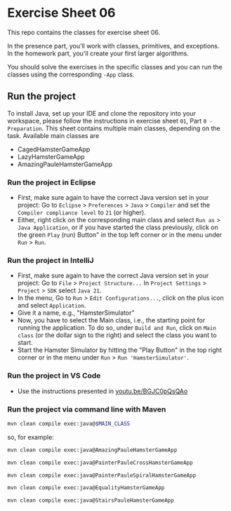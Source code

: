# Exercise Sheet 06

This repo contains the classes for exercise sheet 06.

In the presence part, you'll work with classes, primitives, and exceptions.  
In the homework part, you'll create your first larger algorithms.

You should solve the exercises in the specific classes and you can run the classes using the corresponding `-App` class.

## Run the project

To install Java, set up your IDE and clone the repository into your workspace, please follow the instructions in exercise sheet `01`, Part `0 - Preparation`.
This sheet contains multiple main classes, depending on the task. Available main classes are

- CagedHamsterGameApp
- LazyHamsterGameApp
- AmazingPauleHamsterGameApp

### Run the project in Eclipse
- First, make sure again to have the correct Java version set in your project: Go to `Eclipse` > `Preferences` > `Java` > `Compiler` and set the `Compiler compliance level` to `21` (or higher).
- Either, right click on the corresponding main class and select `Run as` > `Java Application`, or if you have started the class previously, click on the green `Play` (run) Button" in the top left corner or in the menu under `Run` > `Run`.

### Run the project in IntelliJ
- First, make sure again to have the correct Java version set in your project: Go to `File` > `Project Structure...` In `Project Settings` > `Project` > `SDK` select `Java 21`.
- In the menu, Go to `Run` > `Edit Configurations...`, click on the plus icon and select `Application`.
- Give it a name, e.g., "HamsterSimulator"
- Now, you have to select the Main class, i.e., the starting point for running the application. To do so, under `Build and Run`, click on `Main class` (or the dollar sign to the right) and select the class you want to start.
- Start the Hamster Simulator by hitting the "Play Button" in the top right corner or in the menu under `Run` > `Run 'HamsterSimulator'`.

### Run the project in VS Code
- Use the instructions presented in [youtu.be/BGJC0pQsQAo](https://youtu.be/BGJC0pQsQAo)

### Run the project via command line with Maven

  ```sh
  mvn clean compile exec:java@$MAIN_CLASS
  ```
   
  so, for example:
  ```sh
  mvn clean compile exec:java@AmazingPauleHamsterGameApp
  ```
  ```sh
  mvn clean compile exec:java@PainterPauleCrossHamsterGameApp
  ```
  ```sh
  mvn clean compile exec:java@PainterPauleSpiralHamsterGameApp
  ```
  ```sh
  mvn clean compile exec:java@EqualityHamsterGameApp
  ```
  ```sh
  mvn clean compile exec:java@StairsPauleHamsterGameApp
  ```
